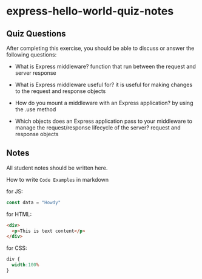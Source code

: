 # express-hello-world-quiz-notes

## Quiz Questions

After completing this exercise, you should be able to discuss or answer the following questions:

- What is Express middleware?
function that run between the request and server response

- What is Express middleware useful for?
it is useful for making changes to the request and response objects

- How do you mount a middleware with an Express application?
by using the .use method

- Which objects does an Express application pass to your middleware to manage the request/response lifecycle of the server?
request and response objects

## Notes

All student notes should be written here.


How to write `Code Examples` in markdown

for JS:
```javascript
const data = "Howdy"
```

for HTML:
```html
<div>
  <p>This is text content</p>
</div>
```

for CSS:
```css
div {
  width:100%
}
```
